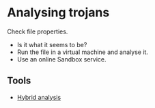 # Analysing trojans

Check file properties.

* Is it what it seems to be?
* Run the file in a virtual machine and analyse it.
* Use an online Sandbox service.

## Tools

* [Hybrid analysis](https://www.hybrid-analysis.com/)
